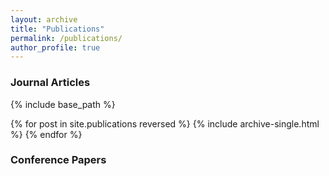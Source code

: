 ```yaml
---
layout: archive
title: "Publications"
permalink: /publications/
author_profile: true
---
```


### Journal Articles

{% include base_path %}

{% for post in site.publications reversed %}
  {% include archive-single.html %}
{% endfor %}

### Conference Papers
